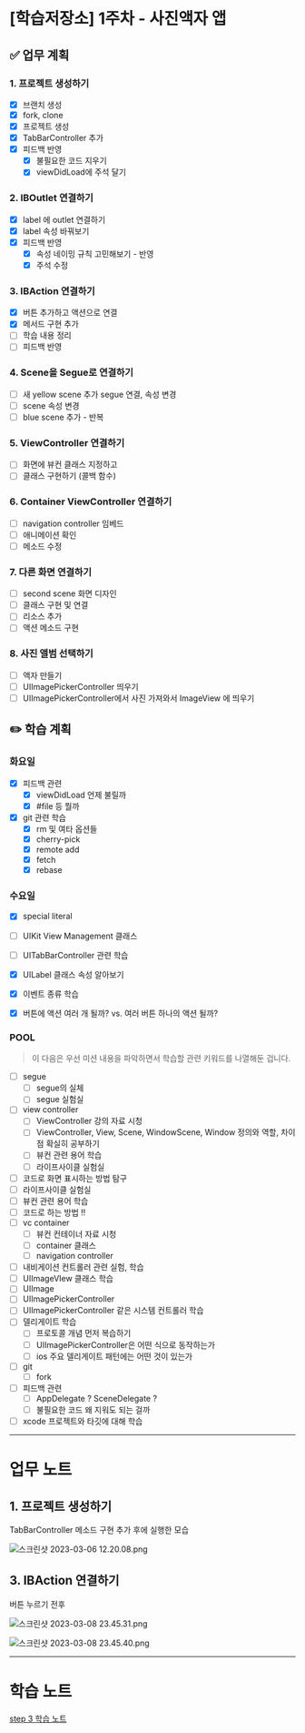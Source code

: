 # [학습저장소] 1주차 - **사진액자 앱**

## ✅ 업무 계획

### 1. 프로젝트 생성하기

- [x]  브랜치 생성
- [x]  fork, clone
- [x]  프로젝트 생성
- [x]  TabBarController 추가
- [x]  피드백 반영
    - [x]  불필요한 코드 지우기
    - [x]  viewDidLoad에 주석 달기

### 2. IBOutlet 연결하기

- [x]  label 에 outlet 연결하기
- [x]  label 속성 바꿔보기
- [x]  피드백 반영
    - [x]  속성 네이밍 규칙 고민해보기 - 반영
    - [x]  주석 수정

### 3. IBAction 연결하기

- [x]  버튼 추가하고 액션으로 연결
- [x]  메서드 구현 추가
- [ ]  학습 내용 정리
- [ ]  피드백 반영

### 4. Scene을 Segue로 연결하기

- [ ]  새 yellow scene 추가 segue 연결, 속성 변경
- [ ]  scene 속성 변경
- [ ]  blue scene 추가 - 반복

### 5. ViewController 연결하기

- [ ]  화면에 뷰컨 클래스 지정하고
- [ ]  클래스 구현하기 (콜백 함수)

### 6. Container ViewController 연결하기

- [ ]  navigation controller 임베드
- [ ]  애니메이션 확인
- [ ]  메소드 수정

### 7. 다른 화면 연결하기

- [ ]  second scene 화면 디자인
- [ ]  클래스 구현 및 연결
- [ ]  리소스 추가
- [ ]  액션 메소드 구현

### 8. 사진 앨범 선택하기

- [ ]  액자 만들기
- [ ]  UIImagePickerController 띄우기
- [ ]  UIImagePickerController에서 사진 가져와서 ImageView 에 띄우기

## ✏️ 학습 계획

### 화요일

- [x]  피드백 관련
    - [x]  viewDidLoad 언제 불릴까
    - [x]  #file 등 뭘까
- [x]  git 관련 학습
    - [x]  rm 및 여타 옵션들
    - [x]  cherry-pick
    - [x]  remote add
    - [x]  fetch
    - [x]  rebase

### 수요일

- [x]  special literal
- [ ]  UIKit View Management 클래스
- [ ]  UITabBarController 관련 학습

- [x]  UILabel 클래스 속성 알아보기
- [x]  이벤트 종류 학습
- [x]  버튼에 액션 여러 개 될까? vs. 여러 버튼 하나의 액션 될까?

### POOL

> 이 다음은 우선 미션 내용을 파악하면서 학습할 관련 키워드를 나열해둔 겁니다.
> 

- [ ]  segue
    - [ ]  segue의 실체
    - [ ]  segue 실험실
- [ ]  view controller
    - [ ]  ViewController 강의 자료 시청
    - [ ]  ViewController, View, Scene, WindowScene, Window 정의와 역할, 차이점 확실히 공부하기
    - [ ]  뷰컨 관련 용어 학습
    - [ ]  라이프사이클 실험실
- [ ]  코드로 화면 표시하는 방법 탐구
- [ ]  라이프사이클 실험실
- [ ]  뷰컨 관련 용어 학습
- [ ]  코드로 하는 방법 !!
- [ ]  vc container
    - [ ]  뷰컨 컨테이너 자료 시청
    - [ ]  container 클래스
    - [ ]  navigation controller
- [ ]  내비게이션 컨트롤러 관련 실험, 학습
- [ ]  UIImageVIew 클래스 학습
- [ ]  UIImage
- [ ]  UIImagePickerController
- [ ]  UIImagePickerController 같은 시스템 컨트롤러 학습
- [ ]  델리게이트 학습
    - [ ]  프로토콜 개념 먼저 복습하기
    - [ ]  UIImagePickerController은 어떤 식으로 동작하는가
    - [ ]  ios 주요 델리게이트 패턴에는 어떤 것이 있는가
- [ ]  git
    - [ ]  fork
- [ ]  피드백 관련
    - [ ]  AppDelegate ? SceneDelegate ?
    - [ ]  불필요한 코드 왜 지워도 되는 걸까
- [ ]  xcode 프로젝트와 타깃에 대해 학습

---

# 업무 노트

## 1. 프로젝트 생성하기

TabBarController 메소드 구현 추가 후에 실행한 모습

![스크린샷 2023-03-06 12.20.08.png](https://s3-us-west-2.amazonaws.com/secure.notion-static.com/02cd4ea9-d203-4cf3-a5c4-9998ed24b1d7/%E1%84%89%E1%85%B3%E1%84%8F%E1%85%B3%E1%84%85%E1%85%B5%E1%86%AB%E1%84%89%E1%85%A3%E1%86%BA_2023-03-06_12.20.08.png)

## 3. IBAction 연결하기

버튼 누르기 전후

![스크린샷 2023-03-08 23.45.31.png](https://s3-us-west-2.amazonaws.com/secure.notion-static.com/05504645-d5dd-4381-ac45-429e20e160b3/%E1%84%89%E1%85%B3%E1%84%8F%E1%85%B3%E1%84%85%E1%85%B5%E1%86%AB%E1%84%89%E1%85%A3%E1%86%BA_2023-03-08_23.45.31.png)

![스크린샷 2023-03-08 23.45.40.png](https://s3-us-west-2.amazonaws.com/secure.notion-static.com/d3fc8b98-6040-4877-9035-8659d158c9e0/%E1%84%89%E1%85%B3%E1%84%8F%E1%85%B3%E1%84%85%E1%85%B5%E1%86%AB%E1%84%89%E1%85%A3%E1%86%BA_2023-03-08_23.45.40.png)

---

# 학습 노트

[step 3 학습 노트](https://www.notion.so/step-3-4437d2132bd24f31b17f3179810412d8)